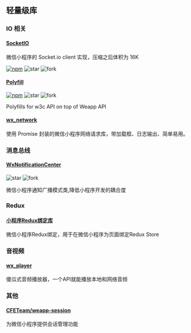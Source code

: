 ## 轻量级库

### IO 相关

#### [SocketIO](https://github.com/fanweixiao/wxapp-socket-io)

微信小程序的 Socket.io client 实现，压缩之后体积为 16K

[![npm](https://img.shields.io/npm/v/wxapp-socket-io.svg)](https://www.npmjs.com/package/wxapp-socket-io)
![star](https://img.shields.io/github/stars/fanweixiao/wxapp-socket-io.svg?style=social&label=Star)
![fork](https://img.shields.io/github/forks/fanweixiao/wxapp-socket-io.svg?style=social&label=Fork)

#### [Polyfill](https://github.com/leancloud/weapp-polyfill)

[![npm](https://img.shields.io/npm/v/weapp-polyfill.svg)](https://www.npmjs.com/package/weapp-polyfill)
![star](https://img.shields.io/github/stars/leancloud/weapp-polyfill.svg?style=social&label=Star)
![fork](https://img.shields.io/github/forks/leancloud/weapp-polyfill.svg?style=social&label=Fork)

Polyfills for w3c API on top of Weapp API

#### [wx_network](https://github.com/23hp/wx_network)

使用 Promise 封装的微信小程序网络请求库，带加载框、日志输出、简单易用。

### 消息总线

#### [WxNotificationCenter](https://github.com/icindy/WxNotificationCenter)

![star](https://img.shields.io/github/stars/icindy/WxNotificationCenter.svg?style=social&label=Star)
![fork](https://img.shields.io/github/forks/icindy/WxNotificationCenter.svg?style=social&label=Fork)

微信小程序通知广播模式类,降低小程序开发的耦合度

### Redux

#### [小程序Redux绑定库](https://github.com/charleyw/wechat-weapp-redux)

微信小程序Redux绑定，用于在微信小程序为页面绑定Redux Store

### 音视频

#### [wx_player](https://github.com/23hp/wx_player)

傻瓜式音频播放器，一个API就能播放本地和网络音频

### 其他

#### [CFETeam/weapp-session](https://github.com/CFETeam/weapp-session)

为微信小程序提供会话管理功能